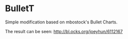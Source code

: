 BulletT
======

Simple modification based on mbostock's Bullet Charts.

The result can be seen: http://bl.ocks.org/joeyhun/6112167
